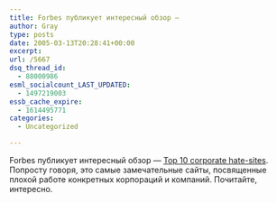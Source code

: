 ```yaml
---
title: Forbes публикует интересный обзор —
author: Gray
type: posts
date: 2005-03-13T20:28:41+00:00
excerpt:
url: /5667
dsq_thread_id:
  - 88000986
esml_socialcount_LAST_UPDATED:
  - 1497219003
essb_cache_expire:
  - 1614495771
categories:
  - Uncategorized

---
```








Forbes публикует интересный обзор &#8212; <a href="http://www.forbes.com/business/commerce/2005/03/07/cx_cw_0308hate.html" target="_blank">Top 10 corporate hate-sites</a>. Попросту говоря, это самые замечательные сайты, посвященные плохой работе конкретных корпораций и компаний. Почитайте, интересно.